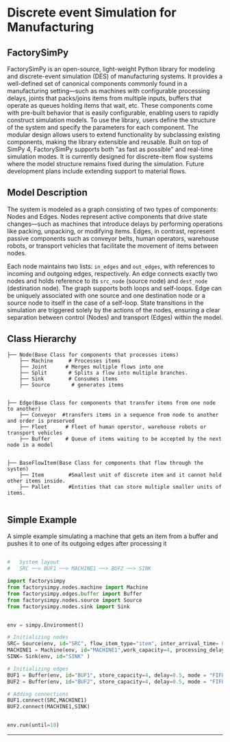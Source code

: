 
# Discrete event Simulation for Manufacturing
## FactorySimPy

FactorySimPy is an open-source, light-weight Python library for modeling and discrete-event simulation (DES) of manufacturing systems. It provides a well-defined set of canonical components commonly found in a manufacturing setting—such as machines with configurable processing delays, joints that packs/joins items from multiple inputs, buffers that operate as queues holding items that wait, etc. These components come with pre-built behavior that is easily configurable, enabling users to rapidly construct simulation models. To use the library, users define the structure of the system and specify the parameters for each component. The modular design allows users to extend functionality by subclassing existing components, making the library extensible and reusable. Built on top of SimPy 4, FactorySimPy supports both "as fast as possible" and real-time simulation modes. It is currently designed for discrete-item flow systems where the model structure remains fixed during the simulation. Future development plans include extending support to material flows.




## Model Description

The system is modeled as a graph consisting of two types of components: Nodes and Edges. Nodes represent active components that drive state changes—such as machines that introduce delays by performing operations like packing, unpacking, or modifying items. Edges, in contrast, represent passive components such as conveyor belts, human operators, warehouse robots, or transport vehicles that facilitate the movement of items between nodes.


Each node maintains two lists: `in_edges` and `out_edges`, with references to incoming and outgoing edges, respectively. An edge connects exactly two nodes and holds reference to its `src_node` (source node) and `dest_node` (destination node). The graph supports both loops and self-loops. Edge can be uniquely associated with one source and one destination node or a source node to itself in the case of a self-loop.
State transitions in the simulation are triggered solely by the actions of the nodes, ensuring a clear separation between control (Nodes) and transport (Edges) within the model.




## **Class Hierarchy**
```
├── Node(Base Class for components that processes items)
    ├── Machine     # Processes items 
    ├── Joint      # Merges multiple flows into one
    ├── Split       # Splits a flow into multiple branches.
    ├── Sink        # Consumes items
    ├── Source       # generates items
  

├── Edge(Base Class for components that transfer items from one node to another)
    ├── Conveyor  #transfers items in a sequence from node to another and order is preserved
    ├── Fleet      # Fleet of human operstor, warehouse robots or transport vehicles
    ├── Buffer     # Queue of items waiting to be accepted by the next node in a model


├── BaseFlowItem(Base Class for components that flow through the systen)
    ├── Item        #Smallest unit of discrete item and it cannot hold other items inside. 
    ├── Pallet      #Entities that can store multiple smaller units of items.
  

```




## **Simple Example**

A simple example simulating a machine that gets an item from a buffer and pushes it to one of its outgoing edges after processing it

```python

#   System layout 
#   SRC ──> BUF1 ──> MACHINE1 ──> BUF2 ──> SINK

import factorysimpy
from factorysimpy.nodes.machine import Machine
from factorysimpy.edges.buffer import Buffer
from factorysimpy.nodes.source import Source
from factorysimpy.nodes.sink import Sink


env = simpy.Environment()

# Initializing nodes
SRC= Source(env, id="SRC", flow_item_type="item", inter_arrival_time= 0.8,blocking=False,out_edge_selection="FIRST" )
MACHINE1 = Machine(env, id="MACHINE1",work_capacity=4, processing_delay=1.1,blocking=False, in_edge_selection="FIRST",out_edge_selection="FIRST")
SINK= Sink(env, id="SINK" )

# Initializing edges
BUF1 = Buffer(env, id="BUF1", store_capacity=4, delay=0.5, mode = "FIFO")
BUF2 = Buffer(env, id="BUF2", store_capacity=4, delay=0.5, mode = "FIFO")

# Adding connections
BUF1.connect(SRC,MACHINE1)
BUF2.connect(MACHINE1,SINK)


env.run(until=10)


```


---


